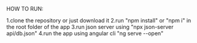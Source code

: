 HOW TO RUN: 

1.clone the repository or just download it
2.run "npm install" or "npm i" in the root folder of the app
3.run json server using "npx json-server api/db.json"
4.run the app using angular cli "ng serve --open" 